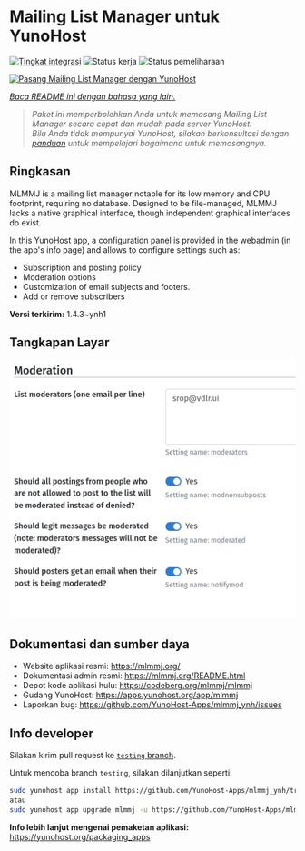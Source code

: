 <!--
N.B.: README ini dibuat secara otomatis oleh <https://github.com/YunoHost/apps/tree/master/tools/readme_generator>
Ini TIDAK boleh diedit dengan tangan.
-->

# Mailing List Manager untuk YunoHost

[![Tingkat integrasi](https://dash.yunohost.org/integration/mlmmj.svg)](https://ci-apps.yunohost.org/ci/apps/mlmmj/) ![Status kerja](https://ci-apps.yunohost.org/ci/badges/mlmmj.status.svg) ![Status pemeliharaan](https://ci-apps.yunohost.org/ci/badges/mlmmj.maintain.svg)

[![Pasang Mailing List Manager dengan YunoHost](https://install-app.yunohost.org/install-with-yunohost.svg)](https://install-app.yunohost.org/?app=mlmmj)

*[Baca README ini dengan bahasa yang lain.](./ALL_README.md)*

> *Paket ini memperbolehkan Anda untuk memasang Mailing List Manager secara cepat dan mudah pada server YunoHost.*  
> *Bila Anda tidak mempunyai YunoHost, silakan berkonsultasi dengan [panduan](https://yunohost.org/install) untuk mempelajari bagaimana untuk memasangnya.*

## Ringkasan

MLMMJ is a mailing list manager notable for its low memory and CPU footprint, requiring no database. Designed to be file-managed, MLMMJ lacks a native graphical interface, though independent graphical interfaces do exist.

In this YunoHost app, a configuration panel is provided in the webadmin (in the app's info page) and allows to configure settings such as:
- Subscription and posting policy
- Moderation options
- Customization of email subjects and footers.
- Add or remove subscribers


**Versi terkirim:** 1.4.3~ynh1

## Tangkapan Layar

![Tangkapan Layar pada Mailing List Manager](./doc/screenshots/panel.png)

## Dokumentasi dan sumber daya

- Website aplikasi resmi: <https://mlmmj.org/>
- Dokumentasi admin resmi: <https://mlmmj.org/README.html>
- Depot kode aplikasi hulu: <https://codeberg.org/mlmmj/mlmmj>
- Gudang YunoHost: <https://apps.yunohost.org/app/mlmmj>
- Laporkan bug: <https://github.com/YunoHost-Apps/mlmmj_ynh/issues>

## Info developer

Silakan kirim pull request ke [`testing` branch](https://github.com/YunoHost-Apps/mlmmj_ynh/tree/testing).

Untuk mencoba branch `testing`, silakan dilanjutkan seperti:

```bash
sudo yunohost app install https://github.com/YunoHost-Apps/mlmmj_ynh/tree/testing --debug
atau
sudo yunohost app upgrade mlmmj -u https://github.com/YunoHost-Apps/mlmmj_ynh/tree/testing --debug
```

**Info lebih lanjut mengenai pemaketan aplikasi:** <https://yunohost.org/packaging_apps>
